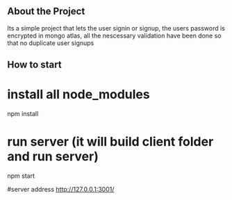 ## About the Project
Its a simple project that lets the user signin or signup, the users password is encrypted in  mongo atlas, all the nescessary validation have been done so that no duplicate user signups

## How to start

# install all node_modules
npm install 

# run server (it will build client folder and run server)
npm start

#server address
http://127.0.0.1:3001/